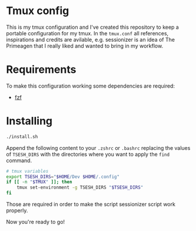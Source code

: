 # Tmux config
This is my tmux configuration and I've created this repository to keep a portable configuration for my tmux.
In the `tmux.conf` all references, inspirations and credits are avilable, e.g. sessionizer is an idea of The Primeagen that I really liked and wanted to bring in my workflow.

# Requirements
To make this configuration working some dependencies are required:
- [fzf](https://github.com/junegunn/fzf)

# Installing
```bash
./install.sh
```

Append the following content to your `.zshrc` or `.bashrc` replacing the values of `TSESH_DIRS` with the directories where you want to apply the `find` command.
```bash
# tmux variables
export TSESH_DIRS="$HOME/Dev $HOME/.config"
if [[ -n "$TMUX" ]]; then
    tmux set-environment -g TSESH_DIRS "$TSESH_DIRS"
fi

```
Those are required in order to make the script sessionizer script work properly.

Now you're ready to go!

